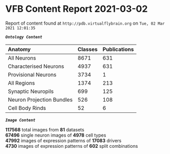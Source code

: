 
VFB Content Report 2021-03-02
=============================


Report of content found at ``http://pdb.virtualflybrain.org`` on ``Tue, 02 Mar 2021 12:01:35``  
  
***``Ontology Content``***  

|Anatomy|Classes|Publications|
| :--- | :--- | :--- |
|All Neurons|8671|631|
|Characterised Neurons|4937|631|
|Provisional Neurons|3734|1|
|All Regions|1374|213|
|Synaptic Neuropils|699|125|
|Neuron Projection Bundles|526|108|
|Cell Body Rinds|52|6|
  
  
***``Image Content``***  
  
**117568** total images from **81** datasets  
**67496** single neuron images of **4978** cell types  
**47992** images of expression patterns of **17083** drivers  
**4730** images of expression patterns of **602** split combinations